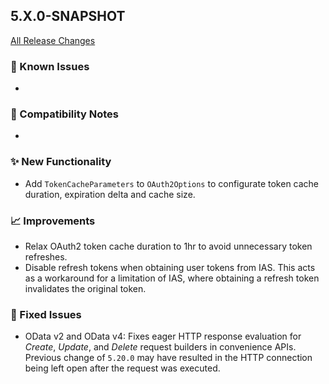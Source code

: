 ## 5.X.0-SNAPSHOT

[All Release Changes](https://github.com/SAP/cloud-sdk-java/releases)

### 🚧 Known Issues

- 

### 🔧 Compatibility Notes

- 

### ✨ New Functionality

- Add `TokenCacheParameters` to `OAuth2Options` to configurate token cache duration, expiration delta and cache size.

### 📈 Improvements

- Relax OAuth2 token cache duration to 1hr to avoid unnecessary token refreshes.
- Disable refresh tokens when obtaining user tokens from IAS.
  This acts as a workaround for a limitation of IAS, where obtaining a refresh token invalidates the original token.

### 🐛 Fixed Issues

- OData v2 and OData v4: Fixes eager HTTP response evaluation for _Create_, _Update_, and _Delete_ request builders in convenience APIs.
  Previous change of `5.20.0` may have resulted in the HTTP connection being left open after the request was executed.